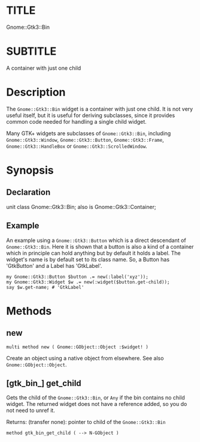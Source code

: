 TITLE
=====

Gnome::Gtk3::Bin

SUBTITLE
========

A container with just one child

Description
===========

The `Gnome::Gtk3::Bin` widget is a container with just one child. It is not very useful itself, but it is useful for deriving subclasses, since it provides common code needed for handling a single child widget.

Many GTK+ widgets are subclasses of `Gnome::Gtk3::Bin`, including `Gnome::Gtk3::Window`, `Gnome::Gtk3::Button`, `Gnome::Gtk3::Frame`, `Gnome::Gtk3::HandleBox` or `Gnome::Gtk3::ScrolledWindow`.

Synopsis
========

Declaration
-----------

unit class Gnome::Gtk3::Bin; also is Gnome::Gtk3::Container;

Example
-------

An example using a `Gnome::Gtk3::Button` which is a direct descendant of `Gnome::Gtk3::Bin`. Here it is shown that a button is also a kind of a container which in principle can hold anything but by default it holds a label. The widget's name is by default set to its class name. So, a Button has 'GtkButton' and a Label has 'GtkLabel'.

    my Gnome::Gtk3::Button $button .= new(:label('xyz'));
    my Gnome::Gtk3::Widget $w .= new(:widget($button.get-child));
    say $w.get-name; # 'GtkLabel'

Methods
=======

new
---

    multi method new ( Gnome::GObject::Object :$widget! )

Create an object using a native object from elsewhere. See also `Gnome::GObject::Object`.

[gtk_bin_] get_child
--------------------

Gets the child of the `Gnome::Gtk3::Bin`, or `Any` if the bin contains no child widget. The returned widget does not have a reference added, so you do not need to unref it.

Returns: (transfer none): pointer to child of the `Gnome::Gtk3::Bin`

    method gtk_bin_get_child ( --> N-GObject )


